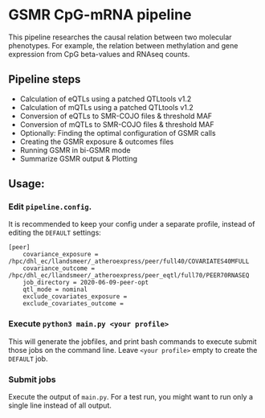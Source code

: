 # GSMR CpG-mRNA pipeline

This pipeline researches the causal relation between
two molecular phenotypes. 
For example, the relation between methylation and gene expression
from CpG beta-values and RNAseq counts.

## Pipeline steps

  - Calculation of eQTLs using a patched QTLtools v1.2
  - Calculation of mQTLs using a patched QTLtools v1.2
  - Conversion of eQTLs to SMR-COJO files & threshold MAF
  - Conversion of mQTLs to SMR-COJO files & threshold MAF
  - Optionally: Finding the optimal configuration of GSMR calls
  - Creating the GSMR exposure & outcomes files
  - Running GSMR in bi-GSMR mode
  - Summarize GSMR output & Plotting

## Usage:

### Edit `pipeline.config`.

It is recommended to keep your config under a separate profile, instead of editing the `DEFAULT` settings:

```
[peer]
    covariance_exposure = /hpc/dhl_ec/llandsmeer/_atheroexpress/peer/full40/COVARIATES40MFULL
    covariance_outcome = /hpc/dhl_ec/llandsmeer/_atheroexpress/peer_eqtl/full70/PEER70RNASEQ
    job_directory = 2020-06-09-peer-opt
    qtl_mode = nominal
    exclude_covariates_exposure =
    exclude_covariates_outcome =
```

### Execute `python3 main.py <your profile>`

This will generate the jobfiles, and print bash commands to execute submit those jobs
on the command line. Leave `<your profile>` empty to create the `DEFAULT` job.

### Submit jobs

Execute the output of `main.py`. For a test run, you might want to run only a single
line instead of all output.

